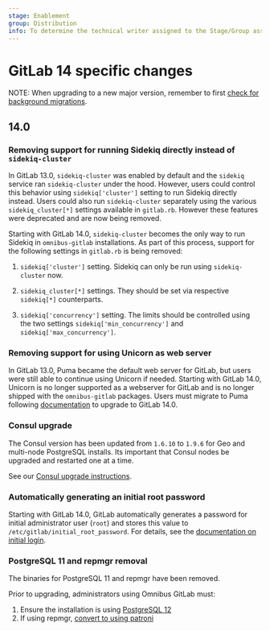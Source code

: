 ```yaml
---
stage: Enablement
group: Distribution
info: To determine the technical writer assigned to the Stage/Group associated with this page, see https://about.gitlab.com/handbook/engineering/ux/technical-writing/#designated-technical-writers
---
```


# GitLab 14 specific changes

NOTE:
When upgrading to a new major version, remember to first [check for background migrations](https://docs.gitlab.com/ee/update/index.html#checking-for-background-migrations-before-upgrading).

## 14.0

### Removing support for running Sidekiq directly instead of `sidekiq-cluster`

In GitLab 13.0, `sidekiq-cluster` was enabled by default and the `sidekiq`
service ran `sidekiq-cluster` under the hood. However, users could control this
behavior using `sidekiq['cluster']` setting to run Sidekiq directly instead.
Users could also run `sidekiq-cluster` separately using the various
`sidekiq_cluster[*]` settings available in `gitlab.rb`. However these features
were deprecated and are now being removed.

Starting with GitLab 14.0, `sidekiq-cluster` becomes the only way to run Sidekiq
in `omnibus-gitlab` installations. As part of this process, support for the
following settings in `gitlab.rb` is being removed:

1. `sidekiq['cluster']` setting. Sidekiq can only be run using `sidekiq-cluster`
   now.

1. `sidekiq_cluster[*]` settings. They should be set via respective `sidekiq[*]`
   counterparts.

1. `sidekiq['concurrency']` setting. The limits should be controlled using the
   two settings `sidekiq['min_concurrency']` and `sidekiq['max_concurrency']`.

### Removing support for using Unicorn as web server

In GitLab 13.0, Puma became the default web server for GitLab, but users were
still able to continue using Unicorn if needed. Starting with GitLab 14.0,
Unicorn is no longer supported as a webserver for GitLab and is no longer
shipped with the `omnibus-gitlab` packages. Users must migrate to Puma following
[documentation](https://docs.gitlab.com/ee/administration/operations/puma.html)
to upgrade to GitLab 14.0.

### Consul upgrade

The Consul version has been updated from `1.6.10` to `1.9.6` for Geo and multi-node PostgreSQL installs. Its important
that Consul nodes be upgraded and restarted one at a time.

See our [Consul upgrade instructions](https://docs.gitlab.com/ee/administration/consul.html#upgrade-the-consul-nodes).

### Automatically generating an initial root password

Starting with GitLab 14.0, GitLab automatically generates a password for initial
administrator user (`root`) and stores this value to
`/etc/gitlab/initial_root_password`. For details, see the
[documentation on initial login](../installation/index.md#set-up-the-initial-password).

### PostgreSQL 11 and repmgr removal

The binaries for PostgreSQL 11 and repmgr have been removed.

Prior to upgrading, administrators using Omnibus GitLab must:

1. Ensure the installation is using [PostgreSQL 12](../settings/database.md#upgrade-packaged-postgresql-server)
1. If using repmgr, [convert to using patroni](https://docs.gitlab.com/ee/administration/postgresql/replication_and_failover.html#switching-from-repmgr-to-patroni)

